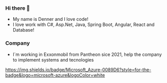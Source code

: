 ### Hi there 👋

- My name is Denner and I love code!
- I love work with C#, Asp.Net, Java, Spring Boot, Angular, React and Database!

### Company

- I´m working in Exxonmobil from Pantheon sice 2021, help the company to implement systems and tecnologies

 https://img.shields.io/badge/Microsoft_Azure-0089D6?style=for-the-badge&logo=microsoft-azure&logoColor=white
<!--
**dennersam/dennersam** is a ✨ _special_ ✨ repository because its `README.md` (this file) appears on your GitHub profile.

Here are some ideas to get you started:

- 🔭 I’m currently working on ...
- 🌱 I’m currently learning ...
- 👯 I’m looking to collaborate on ...
- 🤔 I’m looking for help with ...
- 💬 Ask me about ...
- 📫 How to reach me: ...
- 😄 Pronouns: ...
- ⚡ Fun fact: ...
-->

